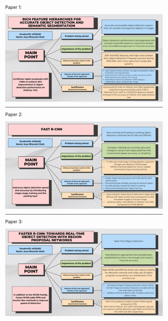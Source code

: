 Paper 1: 

![RCNN](https://github.com/aryashah2k/RTML/blob/main/Reading%20Assignments/R2/assets/st125462_Arya_Shah_R2_RCNN_Heirarchy.png)

------------------------

Paper 2: 

![FastRCNN](https://github.com/aryashah2k/RTML/blob/main/Reading%20Assignments/R2/assets/st125462_Arya_Shah_R2_FastRCNN_Heirarchy.png)

------------------------

Paper 3: 

![FasterRCNN](https://github.com/aryashah2k/RTML/blob/main/Reading%20Assignments/R2/assets/st125462_Arya_Shah_R2_FasterRCNN_Heirarchy.png)
